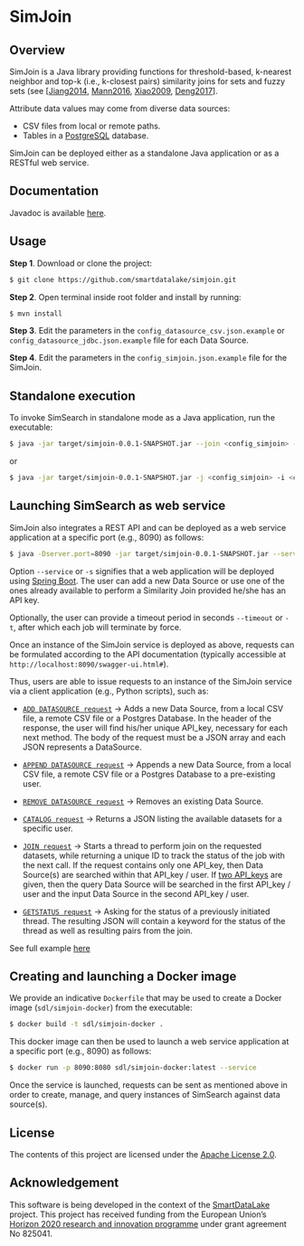 # SimJoin

## Overview

SimJoin is a Java library providing functions for threshold-based, k-nearest neighbor and top-k (i.e., k-closest pairs) similarity joins for sets and fuzzy sets (see [[Jiang2014](http://www.vldb.org/pvldb/vol7/p625-jiang.pdf), [Mann2016](http://www.vldb.org/pvldb/vol9/p636-mann.pdf), [Xiao2009](https://ieeexplore.ieee.org/document/4812465), [Deng2017](http://www.vldb.org/pvldb/vol10/p1082-deng.pdf)].

Attribute data values may come from diverse data sources:

- CSV files from local or remote paths.
- Tables in a [PostgreSQL](https://www.postgresql.org/) database.

SimJoin can be deployed either as a standalone Java application or as a RESTful web service.

## Documentation

Javadoc is available [here](https://smartdatalake.github.io/simjoin/).

## Usage

**Step 1**. Download or clone the project:
```sh
$ git clone https://github.com/smartdatalake/simjoin.git
```

**Step 2**. Open terminal inside root folder and install by running:
```sh
$ mvn install
```
**Step 3**. Edit the parameters in the `config_datasource_csv.json.example` or `config_datasource_jdbc.json.example` file for each Data Source.

**Step 4**. Edit the parameters in the `config_simjoin.json.example` file for the SimJoin.


## Standalone execution

To invoke SimSearch in standalone mode as a Java application, run the executable:
```sh
$ java -jar target/simjoin-0.0.1-SNAPSHOT.jar --join <config_simjoin> --input <config_input> [OPTIONAL --query <config_query>]
```
or

```sh
$ java -jar target/simjoin-0.0.1-SNAPSHOT.jar -j <config_simjoin> -i <config_input> [OPTIONAL -q <config_query>]
```

## Launching SimSearch as web service

SimJoin also integrates a REST API and can be deployed as a web service application at a specific port (e.g., 8090) as follows:
```sh
$ java -Dserver.port=8090 -jar target/simjoin-0.0.1-SNAPSHOT.jar --service [OPTIONAL --timeout <seconds>]
```

Option `--service` or `-s` signifies that a web application will be deployed using [Spring Boot](https://spring.io/projects/spring-boot). The user can add a new Data Source or use one of the ones already available to perform a Similarity Join provided he/she has an API key.

Optionally, the user can provide a timeout period in seconds `--timeout` or `-t`, after which each job will terminate by force.

Once an instance of the SimJoin service is deployed as above, requests can be formulated according to the API documentation (typically accessible at `http://localhost:8090/swagger-ui.html#`). 

Thus, users are able to issue requests to an instance of the SimJoin service via a client application (e.g., Python scripts), such as:

- [`ADD DATASOURCE request`](scripts/api/add_source.py) -> Adds a new Data Source, from a local CSV file, a remote CSV file or a Postgres Database. In the header of the response, the user will find his/her unique API_key, necessary for each next method. The body of the request must be a JSON array and each JSON represents a DataSource.

- [`APPEND DATASOURCE request`](scripts/api/append_source.py) -> Appends a new Data Source, from a local CSV file, a remote CSV file or a Postgres Database to a pre-existing user.

- [`REMOVE DATASOURCE request`](scripts/api/remove_source.py) -> Removes an existing Data Source.

- [`CATALOG request`](scripts/api/catalog_source.py) -> Returns a JSON listing the available datasets for a specific user.

- [`JOIN request`](scripts/api/start_join.py) -> Starts a thread to perform join on the requested datasets, while returning a unique ID to track the status of the job with the next call. If the request contains only one API_key, then Data Source(s) are searched within that API_key / user. If [two API_keys](scripts/api/start_join2.py) are given, then the query Data Source will be searched in the first API_key / user and the input Data Source in the second API_key / user.

- [`GETSTATUS request`](scripts/api/get_status.py) -> Asking for the status of a previously initiated thread. The resulting JSON will contain a keyword for the status of the thread as well as resulting pairs from the join.

See full example [here](scripts/api/full_example.py)

## Creating and launching a Docker image 

We provide an indicative `Dockerfile` that may be used to create a Docker image (`sdl/simjoin-docker`) from the executable:

```sh
$ docker build -t sdl/simjoin-docker .
```

This docker image can then be used to launch a web service application at a specific port (e.g., 8090) as follows:

```sh
$ docker run -p 8090:8080 sdl/simjoin-docker:latest --service
```

Once the service is launched, requests can be sent as mentioned above in order to create, manage, and query instances of SimSearch against data source(s).

## License

The contents of this project are licensed under the [Apache License 2.0](https://github.com/SLIPO-EU/loci/blob/master/LICENSE).

## Acknowledgement

This software is being developed in the context of the [SmartDataLake](https://smartdatalake.eu/) project. This project has received funding from the European Union’s [Horizon 2020 research and innovation programme](https://ec.europa.eu/programmes/horizon2020/en) under grant agreement No 825041.
